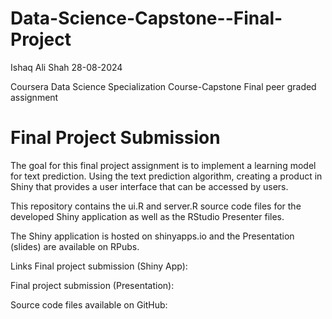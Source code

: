 # Data-Science-Capstone--Final-Project
Ishaq Ali Shah
28-08-2024

Coursera Data Science Specialization Course-Capstone Final peer graded assignment

# Final Project Submission
The goal for this final project assignment is to implement a learning model for text prediction. Using the text prediction algorithm, creating a product in Shiny that provides a user interface that can be accessed by users.

This repository contains the ui.R and server.R source code files for the developed Shiny application as well as the RStudio Presenter files.

The Shiny application is hosted on shinyapps.io and the Presentation (slides) are available on RPubs.

Links
Final project submission (Shiny App): 

Final project submission (Presentation): 

Source code files available on GitHub: 
